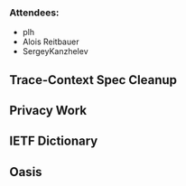 ### Attendees:

* plh
* Alois Reitbauer
* SergeyKanzhelev


## Trace-Context Spec Cleanup

## Privacy Work

## IETF Dictionary 

## Oasis
